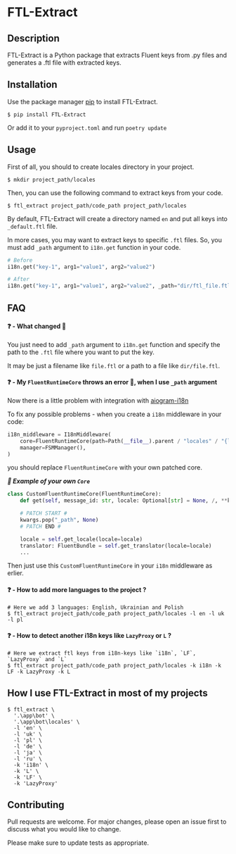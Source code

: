 # FTL-Extract

## Description

FTL-Extract is a Python package that extracts Fluent keys from .py files and generates a .ftl file with extracted keys.

## Installation

Use the package manager [pip](https://pip.pypa.io/en/stable) to install FTL-Extract.

```shell
$ pip install FTL-Extract
```

Or add it to your `pyproject.toml` and run `poetry update`

## Usage

First of all, you should to create locales directory in your project.

```shell
$ mkdir project_path/locales
```

Then, you can use the following command to extract keys from your code.

```shell
$ ftl_extract project_path/code_path project_path/locales
```

By default, FTL-Extract will create a directory named `en` and put all keys into `_default.ftl` file.

In more cases, you may want to extract keys to specific `.ftl` files.
So, you must add `_path` argument to `i18n.get` function in your code.

```python
# Before
i18n.get("key-1", arg1="value1", arg2="value2")

# After
i18n.get("key-1", arg1="value1", arg2="value2", _path="dir/ftl_file.ftl")
```

## FAQ

#### ❓ - What changed 🤔

You just need to add `_path` argument to `i18n.get` function and specify the path to the `.ftl` file where you want to
put the key.

It may be just a filename like `file.ftl` or a path to a file like `dir/file.ftl`.

#### ❓ - My `FluentRuntimeCore` throws an error 🤯, when I use `_path` argument

Now there is a little problem with integration with [aiogram-i18n](https://github.com/aiogram/i18n)

To fix any possible problems - when you create a `i18n` middleware in your code:

```python
i18n_middleware = I18nMiddleware(
    core=FluentRuntimeCore(path=Path(__file__).parent / "locales" / "{locale}"),
    manager=FSMManager(),
)
```

you should replace `FluentRuntimeCore` with your own patched core.

_**🤖 Example of your own `Core`**_

```python
class CustomFluentRuntimeCore(FluentRuntimeCore):
    def get(self, message_id: str, locale: Optional[str] = None, /, **kwargs: Any) -> str:

    # PATCH START #
    kwargs.pop("_path", None)
    # PATCH END #

    locale = self.get_locale(locale=locale)
    translator: FluentBundle = self.get_translator(locale=locale)
    ...
```

Then just use this `CustomFluentRuntimeCore` in your `i18n` middleware as erlier.

#### ❓ - How to add more languages to the project ?

```shell
# Here we add 3 languages: English, Ukrainian and Polish
$ ftl_extract project_path/code_path project_path/locales -l en -l uk -l pl
```

#### ❓ - How to detect another i18n keys like `LazyProxy` or `L` ?

```shell
# Here we extract ftl keys from i18n-keys like `i18n`, `LF`, `LazyProxy` and `L`
$ ftl_extract project_path/code_path project_path/locales -k i18n -k LF -k LazyProxy -k L
```

## How I use FTL-Extract in most of my projects

```shell
$ ftl_extract \
  '.\app\bot' \
  '.\app\bot\locales' \
  -l 'en' \
  -l 'uk' \
  -l 'pl' \
  -l 'de' \
  -l 'ja' \
  -l 'ru' \
  -k 'i18n' \
  -k 'L' \
  -k 'LF' \
  -k 'LazyProxy'
```

## Contributing

Pull requests are welcome. For major changes, please open an issue first
to discuss what you would like to change.

Please make sure to update tests as appropriate.
